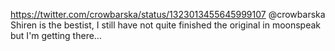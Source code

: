 https://twitter.com/crowbarska/status/1323013455645999107 @crowbarska Shiren is the bestist, I still have not quite finished the original in moonspeak but I'm getting there... 
